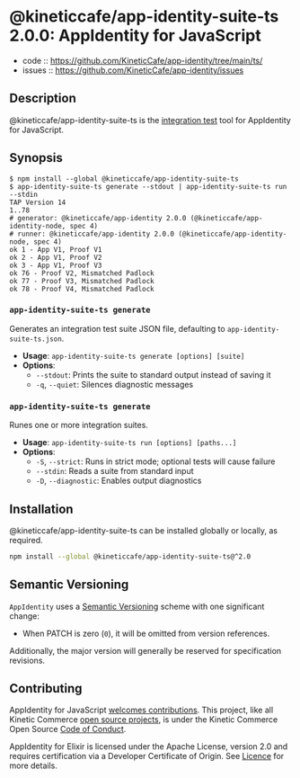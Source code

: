 # @kineticcafe/app-identity-suite-ts 2.0.0: AppIdentity for JavaScript

- code :: https://github.com/KineticCafe/app-identity/tree/main/ts/
- issues :: https://github.com/KineticCafe/app-identity/issues

## Description

@kineticcafe/app-identity-suite-ts is the [integration test][integration test]
tool for AppIdentity for JavaScript.

## Synopsis

```console
$ npm install --global @kineticcafe/app-identity-suite-ts
$ app-identity-suite-ts generate --stdout | app-identity-suite-ts run --stdin
TAP Version 14
1..78
# generator: @kineticcafe/app-identity 2.0.0 (@kineticcafe/app-identity-node, spec 4)
# runner: @kineticcafe/app-identity 2.0.0 (@kineticcafe/app-identity-node, spec 4)
ok 1 - App V1, Proof V1
ok 2 - App V1, Proof V2
ok 3 - App V1, Proof V3
ok 76 - Proof V2, Mismatched Padlock
ok 77 - Proof V3, Mismatched Padlock
ok 78 - Proof V4, Mismatched Padlock
```

### `app-identity-suite-ts generate`

Generates an integration test suite JSON file, defaulting to
`app-identity-suite-ts.json`.

- **Usage**: `app-identity-suite-ts generate [options] [suite]`
- **Options**:
  - `--stdout`: Prints the suite to standard output instead of saving it
  - `-q`, `--quiet`: Silences diagnostic messages

### `app-identity-suite-ts generate`

Runes one or more integration suites.

- **Usage**: `app-identity-suite-ts run [options] [paths...]`
- **Options**:
  - `-S`, `--strict`: Runs in strict mode; optional tests will cause failure
  - `--stdin`: Reads a suite from standard input
  - `-D`, `--diagnostic`: Enables output diagnostics

## Installation

@kineticcafe/app-identity-suite-ts can be installed globally or locally, as
required.

```sh
npm install --global @kineticcafe/app-identity-suite-ts@^2.0
```

## Semantic Versioning

`AppIdentity` uses a [Semantic Versioning][semver] scheme with one significant
change:

- When PATCH is zero (`0`), it will be omitted from version references.

Additionally, the major version will generally be reserved for specification
revisions.

## Contributing

AppIdentity for JavaScript [welcomes contributions][contributions]. This
project, like all Kinetic Commerce [open source projects][projects], is under
the Kinetic Commerce Open Source [Code of Conduct][coc].

AppIdentity for Elixir is licensed under the Apache License, version 2.0 and
requires certification via a Developer Certificate of Origin. See
[Licence][Licence] for more details.

[coc]: https://github.com/KineticCafe/code-of-conduct
[integration test]: https://github.com/KineticCafe/app-identity/blob/main/integration/README.md
[licence]: https://github.com/KineticCafe/app-identity/blob/main/ts/Licence.md
[projects]: https://github.com/KineticCafe
[semver]: http://semver.org/
[spec]: https://github.com/KineticCafe/app-identity/blob/main/spec/README.md
[contributions]: https://github.com/KineticCafe/app-identity/blob/main/ts/Contributing.md
